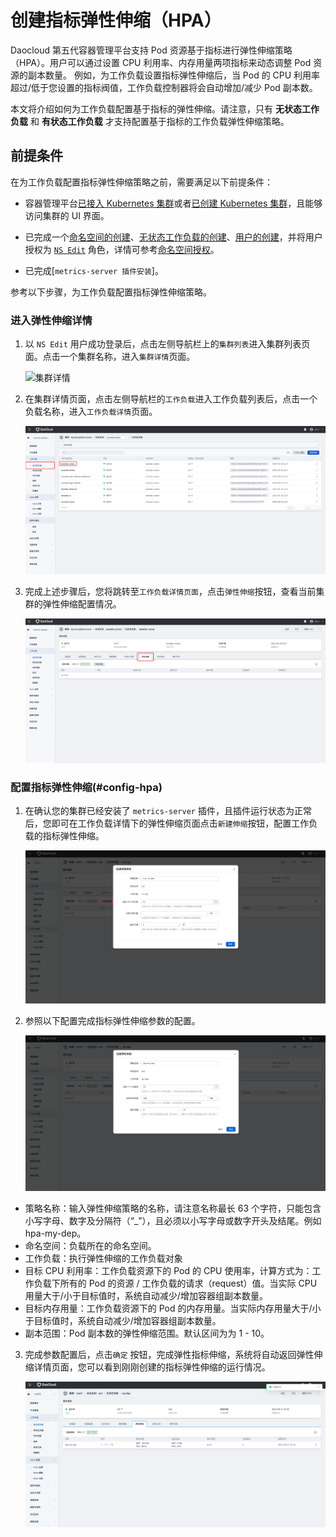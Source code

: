 # 创建指标弹性伸缩（HPA）

Daocloud 第五代容器管理平台支持 Pod 资源基于指标进行弹性伸缩策略（HPA）。用户可以通过设置 CPU 利用率、内存用量两项指标来动态调整 Pod 资源的副本数量。
例如，为工作负载设置指标弹性伸缩后，当 Pod 的 CPU 利用率超过/低于您设置的指标阀值，工作负载控制器将会自动增加/减少 Pod 副本数。

本文将介绍如何为工作负载配置基于指标的弹性伸缩。请注意，只有 **无状态工作负载** 和 **有状态工作负载** 才支持配置基于指标的工作负载弹性伸缩策略。

## 前提条件

在为工作负载配置指标弹性伸缩策略之前，需要满足以下前提条件：

- 容器管理平台[已接入 Kubernetes 集群](../Clusters/JoinACluster.md)或者[已创建 Kubernetes 集群](../Clusters/CreateCluster.md)，且能够访问集群的 UI 界面。

- 已完成一个[命名空间的创建](../Namespaces/createns.md)、[无状态工作负载的创建](../Workloads/CreateDeploymentByImage.md)、[用户的创建](../../../ghippo/04UserGuide/01UserandAccess/User.md)，并将用户授权为 [`NS Edit`](../Permissions/PermissionBrief.md#ns-edit) 角色，详情可参考[命名空间授权](../Namespaces/createns.md)。

- 已完成[`metrics-server 插件安装`]。

参考以下步骤，为工作负载配置指标弹性伸缩策略。

### 进入弹性伸缩详情

1. 以 `NS Edit` 用户成功登录后，点击左侧导航栏上的`集群列表`进入集群列表页面。点击一个集群名称，进入`集群详情`页面。

    ![集群详情](../../images/deploy01.png)

2. 在集群详情页面，点击左侧导航栏的`工作负载`进入工作负载列表后，点击一个负载名称，进入`工作负载详情`页面。

    ![工作负载](../../images/createScale.png)

3. 完成上述步骤后，您将跳转至`工作负载详情页面`，点击`弹性伸缩`按钮，查看当前集群的弹性伸缩配置情况。

    ![工作负载](../../images/createScale02.png)

### 配置指标弹性伸缩(#config-hpa)

1. 在确认您的集群已经安装了 `metrics-server` 插件，且插件运行状态为正常后，您即可在工作负载详情下的弹性伸缩页面点击`新建伸缩`按钮，配置工作负载的指标弹性伸缩。

    ![工作负载](../../images/createScale07.png)

2. 参照以下配置完成指标弹性伸缩参数的配置。

    ![工作负载](../../images/createScale08.png)

- 策略名称：输入弹性伸缩策略的名称，请注意名称最长 63 个字符，只能包含小写字母、数字及分隔符（“_”），且必须以小写字母或数字开头及结尾。例如 hpa-my-dep。
- 命名空间：负载所在的命名空间。
- 工作负载：执行弹性伸缩的工作负载对象
- 目标 CPU 利用率：工作负载资源下的 Pod 的 CPU 使用率，计算方式为：工作负载下所有的 Pod 的资源 / 工作负载的请求（request）值。当实际 CPU 用量大于/小于目标值时，系统自动减少/增加容器组副本数量。
- 目标内存用量：工作负载资源下的 Pod 的内存用量。当实际内存用量大于/小于目标值时，系统自动减少/增加容器组副本数量。
- 副本范围：Pod 副本数的弹性伸缩范围。默认区间为为 1 - 10。

3. 完成参数配置后，点击`确定` 按钮，完成弹性指标伸缩，系统将自动返回弹性伸缩详情页面，您可以看到刚刚创建的指标弹性伸缩的运行情况。

    ![工作负载](../../images/createScale09.png)

